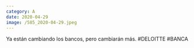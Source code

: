 ```yaml
--- 
category: A 
date: 2020-04-29 
image: /585_2020-04-29.jpeg 
--- 
```


Ya están cambiando los bancos, pero cambiarán más. #DELOITTE #BANCA